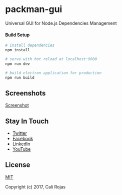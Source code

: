 # packman-gui
Universal GUI for Node.js Dependencies Management

#### Build Setup

``` bash
# install dependencies
npm install

# serve with hot reload at localhost:9080
npm run dev

# build electron application for production
npm run build


```
## Screenshots
[Screenshot](screenshots/1-start.png?raw=true)




## Stay In Touch

- [Twitter](https://twitter.com/calirojas506)
- [Facebook](https://www.facebook.com/calirojas506)
- [LinkedIn](https://www.linkedin.com/in/cali-rojas-17403334/)
- [YouTube](https://youtube.com/calirojas506)


## License
[MIT](http://opensource.org/licenses/MIT)

Copyright (c) 2017, Cali Rojas
